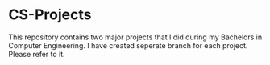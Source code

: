 # CS-Projects
This repository contains two major projects that I did during my Bachelors in Computer Engineering.
I have created seperate branch for each project. Please refer to it.
